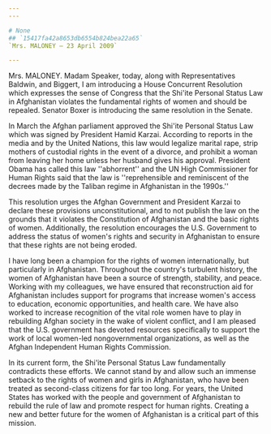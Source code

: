 ```yaml
---
---

# None
## `15417fa42a8653db6554b824bea22a65`
`Mrs. MALONEY — 23 April 2009`

---
```



Mrs. MALONEY. Madam Speaker, today, along with Representatives 
Baldwin, and Biggert, I am introducing a House Concurrent Resolution 
which expresses the sense of Congress that the Shi'ite Personal Status 
Law in Afghanistan violates the fundamental rights of women and should 
be repealed. Senator Boxer is introducing the same resolution in the 
Senate.

In March the Afghan parliament approved the Shi'ite Personal Status 
Law which was signed by President Hamid Karzai. According to reports in 
the media and by the United Nations, this law would legalize marital 
rape, strip mothers of custodial rights in the event of a divorce, and 
prohibit a woman from leaving her home unless her husband gives his 
approval. President Obama has called this law ''abhorrent'' and the UN 
High Commissioner for Human Rights said that the law is ''reprehensible 
and reminiscent of the decrees made by the Taliban regime in 
Afghanistan in the 1990s.''

This resolution urges the Afghan Government and President Karzai to 
declare these provisions unconstitutional, and to not publish the law 
on the grounds that it violates the Constitution of Afghanistan and the 
basic rights of women. Additionally, the resolution encourages the U.S. 
Government to address the status of women's rights and security in 
Afghanistan to ensure that these rights are not being eroded.

I have long been a champion for the rights of women internationally, 
but particularly in Afghanistan. Throughout the country's turbulent 
history, the women of Afghanistan have been a source of strength, 
stability, and peace. Working with my colleagues, we have ensured that 
reconstruction aid for Afghanistan includes support for programs that 
increase women's access to education, economic opportunities, and 
health care. We have also worked to increase recognition of the vital 
role women have to play in rebuilding Afghan society in the wake of 
violent conflict, and I am pleased that the U.S. government has devoted 
resources specifically to support the work of local women-led 
nongovernmental organizations, as well as the Afghan Independent Human 
Rights Commission.

In its current form, the Shi'ite Personal Status Law fundamentally 
contradicts these efforts. We cannot stand by and allow such an immense 
setback to the rights of women and girls in Afghanistan, who have been 
treated as second-class citizens for far too long. For years, the 
United States has worked with the people and government of Afghanistan 
to rebuild the rule of law and promote respect for human rights. 
Creating a new and better future for the women of Afghanistan is a 
critical part of this mission.
